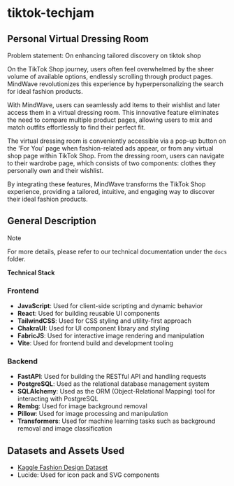 # tiktok-techjam

## Personal Virtual Dressing Room 
Problem statement: On enhancing tailored discovery on tiktok shop

On the TikTok Shop journey, users often feel overwhelmed by the sheer volume of available options, endlessly scrolling through product pages. MindWave revolutionizes this experience by hyperpersonalizing the search for ideal fashion products.

With MindWave, users can seamlessly add items to their wishlist and later access them in a virtual dressing room. This innovative feature eliminates the need to compare multiple product pages, allowing users to mix and match outfits effortlessly to find their perfect fit.

The virtual dressing room is conveniently accessible via a pop-up button on the 'For You' page when fashion-related ads appear, or from any virtual shop page within TikTok Shop. From the dressing room, users can navigate to their wardrobe page, which consists of two components: clothes they personally own and their wishlist.

By integrating these features, MindWave transforms the TikTok Shop experience, providing a tailored, intuitive, and engaging way to discover their ideal fashion products.

## General Description
> [!NOTE]
> For more details, please refer to our technical documentation under the `docs` folder.

**Technical Stack**

### Frontend

* **JavaScript**: Used for client-side scripting and dynamic behavior
* **React**: Used for building reusable UI components
* **TailwindCSS**: Used for CSS styling and utility-first approach
* **ChakraUI**: Used for UI component library and styling
* **FabricJS**: Used for interactive image rendering and manipulation
* **Vite**: Used for frontend build and development tooling

### Backend

* **FastAPI**: Used for building the RESTful API and handling requests
* **PostgreSQL**: Used as the relational database management system
* **SQLAlchemy**: Used as the ORM (Object-Relational Mapping) tool for interacting with PostgreSQL
* **Rembg**: Used for image background removal
* **Pillow**: Used for image processing and manipulation
* **Transformers**: Used for machine learning tasks such as background removal and image classification

## Datasets and Assets Used
- [Kaggle Fashion Design Dataset](https://www.kaggle.com/datasets/paramaggarwal/fashion-product-images-dataset)
- Lucide: Used for icon pack and SVG components
